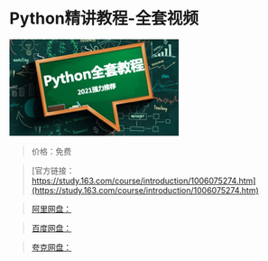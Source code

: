 # Python精讲教程-全套视频

![img](../../../assets/study163/free/c5dad54d1cca44e48bfcf6150327da1f.jpg)

> 价格：免费

> [官方链接：https://study.163.com/course/introduction/1006075274.htm](https://study.163.com/course/introduction/1006075274.htm)

> [阿里网盘：]()

> [百度网盘：]()

> [夸克网盘：]()
